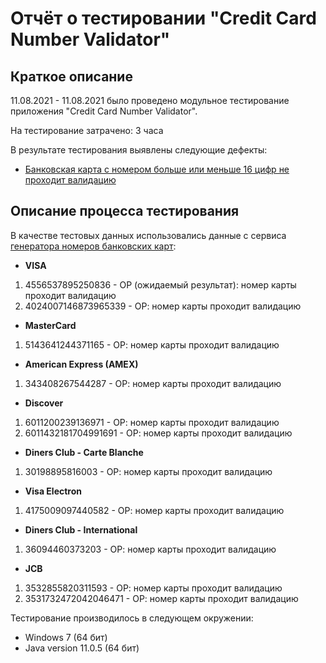 # Отчёт о тестировании "Credit Card Number Validator"

## Краткое описание

11.08.2021 - 11.08.2021 было проведено модульное тестирование приложения "Credit Card Number Validator".

На тестирование затрачено: 3 часа

В результате тестирования выявлены следующие дефекты:
* [Банковская карта с номером больше или меньше 16 цифр не проходит валидацию](https://github.com/Ksuschka/Credit-Card/issues/1)

## Описание процесса тестирования

В качестве тестовых данных использовались данные с сервиса [генератора номеров банковских карт](https://www.freeformatter.com/):
* **VISA**
1. 4556537895250836 - ОР (ожидаемый результат): номер карты проходит валидацию
2. 4024007146873965339 - ОР: номер карты проходит валидацию
* **MasterCard**
1. 5143641244371165 - ОР: номер карты проходит валидацию
* **American Express (AMEX)**
1. 343408267544287 - ОР: номер карты проходит валидацию
* **Discover**
1. 6011200239136971 - ОР: номер карты проходит валидацию
2. 6011432181704991691 - ОР: номер карты проходит валидацию
* **Diners Club - Carte Blanche**
1. 30198895816003 - ОР: номер карты проходит валидацию
* **Visa Electron**
1. 4175009097440582 - ОР: номер карты проходит валидацию
* **Diners Club - International**
1. 36094460373203 - ОР: номер карты проходит валидацию
* **JCB**
1. 3532855820311593 - ОР: номер карты проходит валидацию
2. 3531732472042046471 - ОР: номер карты проходит валидацию

Тестирование производилось в следующем окружении:
* Windows 7 (64 бит)
* Java version 11.0.5 (64 бит)
